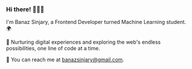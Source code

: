 ### Hi there! 🧘🏻‍♀️

I'm Banaz Sinjary, a Frontend Developer turned Machine Learning student. 🌍

🌱 Nurturing digital experiences and exploring the web's endless possibilities, one line of code at a time.

📧 You can reach me at [banazsinjary@gmail.com](mailto:banazsinjary@gmail.com).


<!--
**banazsinjary/banazsinjary** is a ✨ _special_ ✨ repository because its `README.md` (this file) appears on your GitHub profile.

Here are some ideas to get you started:

- 🔭 I’m currently working on ...
- 🌱 I’m currently learning ...
- 👯 I’m looking to collaborate on ...
- 🤔 I’m looking for help with ...
- 💬 Ask me about ...
- 📫 How to reach me: ...
- 😄 Pronouns: ...
- ⚡ Fun fact: ...
-->
